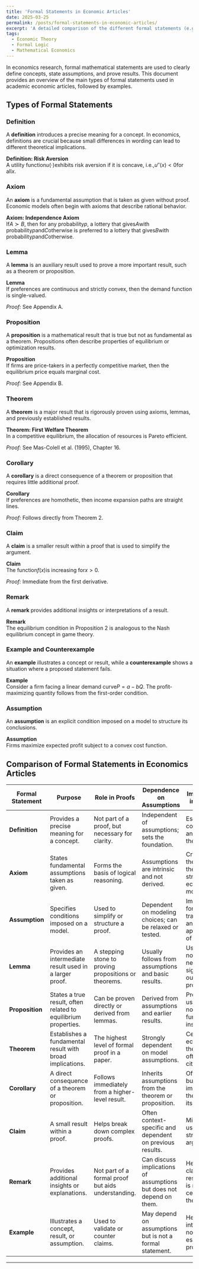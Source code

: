 ```yaml
---
title: 'Formal Statements in Economic Articles'
date: 2025-03-25
permalink: /posts/formal-statements-in-economic-articles/
excerpt: 'A detailed comparison of the different formal statements (e.g., Definitions, Axioms, Lemmas) commonly used in economic research, highlighting their purpose, role in proofs, and importance in theory.'
tags:
  - Economic Theory
  - Formal Logic
  - Mathematical Economics
---
```


In economics research, formal mathematical statements are used to clearly define concepts, state assumptions, and prove results. This document provides an overview of the main types of formal statements used in academic economic articles, followed by examples.

## Types of Formal Statements

### Definition
A **definition** introduces a precise meaning for a concept. In economics, definitions are crucial because small differences in wording can lead to different theoretical implications.

**Definition: Risk Aversion**  
A utility function$u(\cdot)$exhibits risk aversion if it is concave, i.e.,$u''(x) < 0$for all$x$.

### Axiom
An **axiom** is a fundamental assumption that is taken as given without proof. Economic models often begin with axioms that describe rational behavior.

**Axiom: Independence Axiom**  
If$A \succ B$, then for any probability$p$, a lottery that gives$A$with probability$p$and$C$otherwise is preferred to a lottery that gives$B$with probability$p$and$C$otherwise.

### Lemma
A **lemma** is an auxiliary result used to prove a more important result, such as a theorem or proposition.

**Lemma**  
If preferences are continuous and strictly convex, then the demand function is single-valued.

*Proof:* See Appendix A.

### Proposition
A **proposition** is a mathematical result that is true but not as fundamental as a theorem. Propositions often describe properties of equilibrium or optimization results.

**Proposition**  
If firms are price-takers in a perfectly competitive market, then the equilibrium price equals marginal cost.

*Proof:* See Appendix B.

### Theorem
A **theorem** is a major result that is rigorously proven using axioms, lemmas, and previously established results.

**Theorem: First Welfare Theorem**  
In a competitive equilibrium, the allocation of resources is Pareto efficient.

*Proof:* See Mas-Colell et al. (1995), Chapter 16.

### Corollary
A **corollary** is a direct consequence of a theorem or proposition that requires little additional proof.

**Corollary**  
If preferences are homothetic, then income expansion paths are straight lines.

*Proof:* Follows directly from Theorem 2.

### Claim
A **claim** is a smaller result within a proof that is used to simplify the argument.

**Claim**  
The function$f(x)$is increasing for$x > 0$.

*Proof:* Immediate from the first derivative.

### Remark
A **remark** provides additional insights or interpretations of a result.

**Remark**  
The equilibrium condition in Proposition 2 is analogous to the Nash equilibrium concept in game theory.

### Example and Counterexample
An **example** illustrates a concept or result, while a **counterexample** shows a situation where a proposed statement fails.

**Example**  
Consider a firm facing a linear demand curve$P = a - bQ$. The profit-maximizing quantity follows from the first-order condition.

### Assumption
An **assumption** is an explicit condition imposed on a model to structure its conclusions.

**Assumption**  
Firms maximize expected profit subject to a convex cost function.

## Comparison of Formal Statements in Economics Articles

| **Formal Statement** | **Purpose** | **Role in Proofs** | **Dependence on Assumptions** | **Importance in Theory** |
|----------------------|-------------|--------------------|-----------------------------|--------------------------|
| **Definition**        | Provides a precise meaning for a concept. | Not part of a proof, but necessary for clarity. | Independent of assumptions; sets the foundation. | Essential for consistency and rigor in theory. |
| **Axiom**             | States fundamental assumptions taken as given. | Forms the basis of logical reasoning. | Assumptions are intrinsic and not derived. | Critical, as they shape the structure of economic models. |
| **Assumption**        | Specifies conditions imposed on a model. | Used to simplify or structure a proof. | Dependent on modeling choices; can be relaxed or tested. | Important for tractability and applicability of results. |
| **Lemma**             | Provides an intermediate result used in a larger proof. | A stepping stone to proving propositions or theorems. | Usually follows from assumptions and basic results. | Useful but not necessarily significant outside the proof. |
| **Proposition**       | States a true result, often related to equilibrium properties. | Can be proven directly or derived from lemmas. | Derived from assumptions and earlier results. | Provides useful but not fundamental insights. |
| **Theorem**           | Establishes a fundamental result with broad implications. | The highest level of formal proof in a paper. | Strongly dependent on model assumptions. | Central to economic theory and often widely cited. |
| **Corollary**         | A direct consequence of a theorem or proposition. | Follows immediately from a higher-level result. | Inherits assumptions from the theorem or proposition. | Often useful but not as important as the theorem itself. |
| **Claim**             | A small result within a proof. | Helps break down complex proofs. | Often context-specific and dependent on previous results. | Minor but useful for structuring arguments. |
| **Remark**            | Provides additional insights or explanations. | Not part of a formal proof but aids understanding. | Can discuss implications of assumptions but does not depend on them. | Helps clarify results but is not central to theory. |
| **Example**           | Illustrates a concept, result, or assumption. | Used to validate or counter claims. | May depend on assumptions but is not a formal statement. | Helpful for intuition but not essential to proofs. |


------
